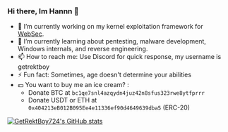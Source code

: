 ### Hi there, Im Hannn 👋

- 🔭 I’m currently working on my kernel exploitation framework for [WebSec](https://github.com/websec).
- 🌱 I’m currently learning about pentesting, malware development, Windows internals, and reverse engineering.
- 📫 How to reach me: Use Discord for quick response, my username is getrektboy
- ⚡ Fun fact: Sometimes, age doesn't determine your abilities
- 💵 You want to buy me an ice cream? : 
     - Donate BTC at `bc1qe7snl4azqydn4juz42n8sfus323rwe8ytfprrr`
     - Donate USDT or ETH at `0x404213eB012B095Ee4e11336ef90d4649639dba5` (ERC-20)

[![GetRektBoy724's GitHub stats](https://github-readme-stats.vercel.app/api?username=GetRektBoy724&theme=tokyonight)](https://github.com/anuraghazra/github-readme-stats)

